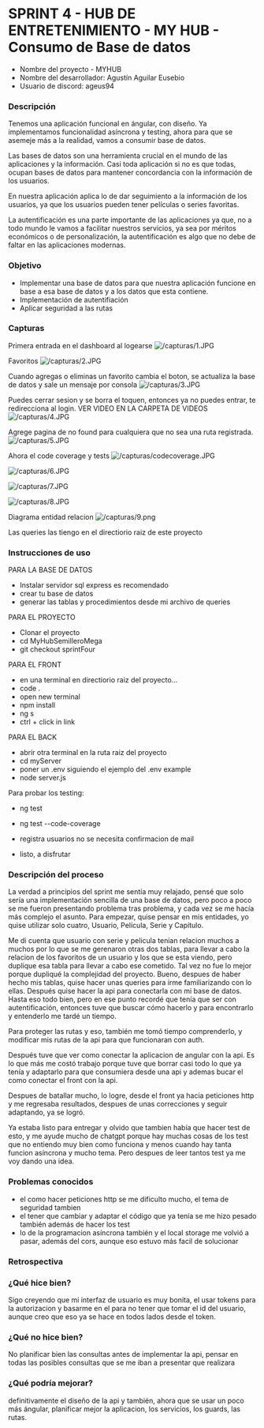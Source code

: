 # SPRINT 4 - HUB DE ENTRETENIMIENTO - MY HUB - Consumo de Base de datos

* Nombre del proyecto - MYHUB
* Nombre del desarrollador: Agustín Aguilar Eusebio
* Usuario de discord: ageus94


### Descripción
Tenemos una aplicación funcional en ángular, con diseño. Ya implementamos funcionalidad asíncrona y testing, ahora para que se asemeje más a la realidad, vamos a consumir base de datos.

Las bases de datos son una herramienta crucial en el mundo de las aplicaciones y la información. Casi toda aplicación si no es que todas, ocupan bases de datos para mantener concordancia con la información de los usuarios.

En nuestra aplicación aplica lo de dar seguimiento a la información de los usuarios, ya que los usuarios pueden tener películas o series favoritas.

La autentificación es una parte importante de las aplicaciones ya que, no a todo mundo le vamos a facilitar nuestros servicios, ya sea por méritos económicos o de personalización, la autentificación es algo que no debe de faltar en las aplicaciones modernas.

### Objetivo

- Implementar una base de datos para que nuestra aplicación funcione en base a esa base de datos y a los datos que esta contiene.
- Implementación de autentifiación
- Aplicar seguridad a las rutas


### Capturas
Primera entrada en el dashboard al logearse
![/capturas/1.JPG](https://github.com/TheAgeus/MyHubSemilleroMega/blob/sprintFour/capturas/1.JPG)

Favoritos
![/capturas/2.JPG](https://github.com/TheAgeus/MyHubSemilleroMega/blob/sprintFour/capturas/2.JPG)

Cuando agregas o eliminas un favorito cambia el boton, se actualiza la base de datos y sale un mensaje por consola
![/capturas/3.JPG](https://github.com/TheAgeus/MyHubSemilleroMega/blob/sprintFour/capturas/3.JPG)

Puedes cerrar sesion y se borra el toquen, entonces ya no puedes entrar, te redirecciona al login. VER VIDEO EN LA CARPETA DE VIDEOS
![/capturas/4.JPG](https://github.com/TheAgeus/MyHubSemilleroMega/blob/sprintFour/capturas/4.JPG)

Agrege pagina de no found para cualquiera que no sea una ruta registrada.
![/capturas/5.JPG](https://github.com/TheAgeus/MyHubSemilleroMega/blob/sprintFour/capturas/5.JPG)

Ahora el code coverage y tests
![/capturas/codecoverage.JPG](https://github.com/TheAgeus/MyHubSemilleroMega/blob/sprintFour/capturas/codecoverage.JPG)

![/capturas/6.JPG](https://github.com/TheAgeus/MyHubSemilleroMega/blob/sprintFour/capturas/6.JPG)

![/capturas/7.JPG](https://github.com/TheAgeus/MyHubSemilleroMega/blob/sprintFour/capturas/7.JPG)

![/capturas/8.JPG](https://github.com/TheAgeus/MyHubSemilleroMega/blob/sprintFour/capturas/8.JPG)

Diagrama entidad relacion
![/capturas/9.png](https://github.com/TheAgeus/MyHubSemilleroMega/blob/sprintFour/capturas/9.PNG)


Las queries las tiengo en el directiorio raiz de este proyecto


### Instrucciones de uso
PARA LA BASE DE DATOS
- Instalar servidor sql express es recomendado
- crear tu base de datos
- generar las tablas y procedimientos desde mi archivo de queries

PARA EL PROYECTO
- Clonar el proyecto
- cd MyHubSemilleroMega
- git checkout sprintFour

PARA EL FRONT
- en una terminal en directiorio raiz del proyecto...
- code .
- open new terminal
- npm install
- ng s
- ctrl + click in link

PARA EL BACK
- abrir otra terminal en la ruta raiz del proyecto
- cd myServer
- poner un .env siguiendo el ejemplo del .env example
- node server.js

Para probar los testing:
- ng test
- ng test --code-coverage

- registra usuarios no se necesita confirmacion de mail
- listo, a disfrutar

### Descripción del proceso

La verdad a principios del sprint me sentía muy relajado, pensé que solo sería una implementación sencilla de una base de datos, pero poco a poco se me fueron presentando problema tras problema, y cada vez se me hacía más complejo el asunto. Para empezar, quise pensar en mis entidades, yo quise utilizar solo cuatro, Usuario, Película, Serie y Capítulo.

Me di cuenta que usuario con serie y pelicula tenian relacion muchos a muchos por lo que se me gerenaron otras dos tablas, para llevar a cabo la relacion de los favoritos de un usuario y los que se esta viendo, pero duplique esa tabla para llevar a cabo ese cometido. Tal vez no fue lo mejor porque dupliqué la complejidad del proyecto. Bueno, despues de haber hecho mis tablas, quise hacer unas queries para irme familiarizando con lo ellas. Después quise hacer la api para conectarla con mi base de datos. Hasta eso todo bien, pero en ese punto recordé que tenía que ser con autentificación, entonces tuve que buscar cómo hacerlo y para encontrarlo y entenderlo me tardé un tiempo.

Para proteger las rutas y eso, también me tomó tiempo comprenderlo, y modificar mis rutas de la api para que funcionaran con auth. 

Después tuve que ver como conectar la aplicacion de angular con la api. Es lo que más me costó trabajo porque tuve que borrar casi todo lo que ya tenía y adaptarlo para que consumiera desde una api y ademas bucar el como conectar el front con la api. 

Despues de batallar mucho, lo logre, desde el front ya hacia peticiones http y me regresaba resultados, despues de unas correcciones y seguir adaptando, ya se logró.

Ya estaba listo para entregar y olvido que tambien había que hacer test de esto, y me ayude mucho de chatgpt porque hay muchas cosas de los test que no entiendo muy bien como funciona y menos cuando hay tanta funcion asíncrona y mucho tema. Pero despues de leer tantos test ya me voy dando una idea.



### Problemas conocidos

- el como hacer peticiones http se me dificulto mucho, el tema de seguridad tambien
- el tener que cambiar y adaptar el código que ya tenía se me hizo pesado también además de hacer los test
- lo de la programacion asíncrona también y el local storage me volvió a pasar, además del cors, aunque eso estuvo más facil de solucionar


### Retrospectiva
### ¿Qué hice bien?
Sigo creyendo que mi interfaz de usuario es muy bonita, el usar tokens para la autorizacion y basarme en el para no tener que tomar el id del usuario, aunque creo que eso ya se hace en todos lados desde el token.

### ¿Qué no hice bien?
No planificar bien las consultas antes de implementar la api, pensar en todas las posibles consultas que se me iban a presentar que realizara

### ¿Qué podría mejorar?
definitivamente el diseño de la api y también, ahora que se usar un poco más ángular, planificar mejor la aplicacion, los servicios, los guards, las rutas.